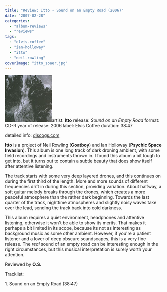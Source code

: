 ```yaml
---
title: "Review: Itto - Sound on an Empty Road (2006)"
date: "2007-02-28"
categories: 
  - "album-reviews"
  - "reviews"
tags: 
  - "elvis-coffee"
  - "ian-holloway"
  - "itto"
  - "neil-rowling"
coverImage: "itto_soaer.jpg"
---
```


![](images/itto_soaer.jpg "itto_soaer")artist: **Itto** release: _Sound on an Empty Road_ format: CD-R year of release: 2006 label: Elvis Coffee duration: 38:47

detailed info: [discogs.com](http://www.discogs.com/Itto-Sound-On-An-Empty-Road/release/1044152)

**Itto** is a project of Neil Rowling (**Goatboy**) and Ian Holloway (**Psychic Space Invasion**). This album is one long track of dark droning ambient, with some field recordings and instruments thrown in. I found this album a bit tough to get into, but it turns out to contain a subtle beauty that does show itself after attentive listening.

The track starts with some very deep layered drones, and this continues on during the first third of the length. More and more sounds of different frequencies drift in during this section, providing variation. About halfway, a soft guitar melody breaks through the drones, which creates a more peaceful atmosphere than the rather dark beginning. Towards the last quarter of the track, nighttime atmospheres and slightly noisy waves take over the lead, sending the track back into cold darkness.

This album requires a quiet environment, headphones and attentive listening, otherwise it won't be able to show its merits. That makes it perhaps a bit limited in its scope, because its not as interesting as background music as some other ambient. However, if you're a patient listener and a lover of deep obscure soundscapes, this is a very fine release. The _real_ sound of an empty road can be interesting enough in the right circumstances, but this musical interpretation is surely worth your attention.

Reviewed by **O.S.**

Tracklist:

1\. Sound on an Empty Road (38:47)
